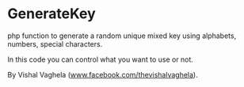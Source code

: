 # GenerateKey
php function to generate a random unique mixed key using alphabets, numbers, special characters.

In this code you can control what you want to use or not.


By Vishal Vaghela (www.facebook.com/thevishalvaghela).

